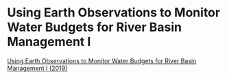# Using Earth Observations to Monitor Water Budgets for River Basin Management I

[Using Earth Observations to Monitor Water Budgets for River Basin Management I (2019)](https://appliedsciences.nasa.gov/join-mission/training/english/arset-using-earth-observations-monitor-water-budgets-river-basin-0)